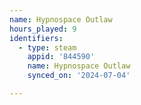 ```yaml
---
name: Hypnospace Outlaw
hours_played: 9
identifiers:
  - type: steam
    appid: '844590'
    name: Hypnospace Outlaw
    synced_on: '2024-07-04'

---
```

